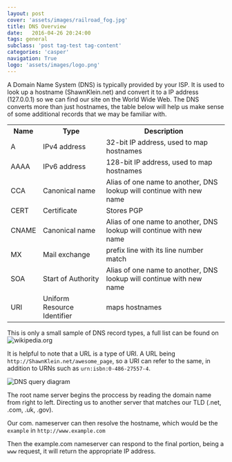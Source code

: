 ```yaml
---
layout: post
cover: 'assets/images/railroad_fog.jpg'
title: DNS Overview
date:   2016-04-26 20:24:00
tags: general 
subclass: 'post tag-test tag-content'
categories: 'casper'
navigation: True
logo: 'assets/images/logo.png'
---
```



A Domain Name System (DNS) is typically provided by your ISP. It is used to look up a hostname (ShawnKlein.net) and convert it to a IP address (127.0.0.1) so we can find our site on the World Wide Web. The DNS converts more than just hostnames, the table below will help us make sense of some additional records that we may be familiar with.


<table>
  <tr>
    <th>Name</th>
    <th>Type</th>
    <th>Description</th>
  </tr>
  <tr>
    <td>A</td>
    <td>IPv4 address</td>
    <td>32-bit IP address, used to map hostnames</td>
  </tr>
  <tr>
    <td>AAAA</td>
    <td>IPv6 address</td>
    <td>128-bit IP address, used to map hostnames</td>
  </tr>
  <tr>
    <td>CCA</td>
    <td>Canonical name</td>
    <td>Alias of one name to another, DNS lookup will continue with new name</td>
  </tr>
  <tr>
    <td>CERT</td>
    <td>Certificate</td>
    <td>Stores PGP</td>
  </tr>
  <tr>
    <td>CNAME</td>
    <td>Canonical name</td>
    <td>Alias of one name to another, DNS lookup will continue with new name</td>
  </tr>
  <tr>
    <td>MX</td>
    <td>Mail exchange</td>
    <td>prefix line with its line number match</td>
  </tr>
  <tr>
    <td>SOA</td>
    <td>Start of Authority</td>
    <td>Alias of one name to another, DNS lookup will continue with new name</td>
  </tr>
  <tr>
    <td>URI</td>
    <td>Uniform Resource Identifier</td>
    <td>maps hostnames</td>
  </tr>
</table>

This is only a small sample of DNS record types, a full list can be found on ![wikipedia.org](https://en.wikipedia.org/wiki/List_of_DNS_record_types)

It is helpful to note that a URL is a type of URI. A URL being `http://ShawnKlein.net/awesome_page`, so a URI can refer to the same, in addition to URNs such as `urn:isbn:0-486-27557-4`.


![DNS query diagram](/images/dns_queries.gif)


The root name server begins the proccess by reading the domain name from right to left. Directing us to another server that matches our TLD (.net, .com, .uk, .gov).

Our com. nameserver can then resolve the hostname, which would be the `example` in `http://www.example.com`

Then the example.com nameserver can respond to the final portion, being a `www` request, it will return the appropriate IP address. 








